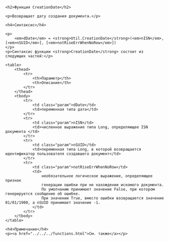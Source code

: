 ﻿<html>
<head>
    <title>CreationDate</title>
    <link rel="stylesheet" href="../../../../common.css" />
</head>
<body>

    <h2>Функция CreationDate</h2>

    <p>Возвращает дату создания документа.</p>

    <h4>Синтаксис</h4>

    <p>
        <em>dDate</em> = <strong>Util.CreationDate</strong>(<em>nISN</em>, [<em>nSUID</em>], [<em>notRiseErrWhenNoRow</em>])
    </p>
    <p>Синтаксис функции <strong>CreationDate</strong> состоит из следующих частей:</p>

    <table>
        <thead>
            <tr>
                <th>Параметр</th>
                <th>Описание</th>
            </tr>
        </thead>
        <tbody>
            <tr>
                <td class="param">dDate</td>
                <td>переменная типа дата</td>
            </tr>
            <tr>
                <td class="param">nISN</td>
                <td>численное выражение типа Long, определяющее ISN документа </td>
            </tr>
            <tr>
                <td class="param">nSUID</td>
                <td>переменная типа Long, в которой возвращается идентификатор пользователя создавшего документ</td>
            </tr>
            <tr>
                <td class="param">notRiseErrWhenNoRow</td>
                <td>
                    необязательное логическое выражение, определяющее признак 
                    генерации ошибки при не нахождении искомого документа.
                    По умолчанию принимает значение False, при котором генерируется сообщение об ошибке. 
                    При значении True, вместо ошибки возвращается значение 01/01/1900, а nSUID принимает значение -1.
                </td>
            </tr>
        </tbody>
    </table>
    
    <h4>Примечание</h4>
    <p><a href="../../../functions.html">См. также</a></p>
</body>
</html>

